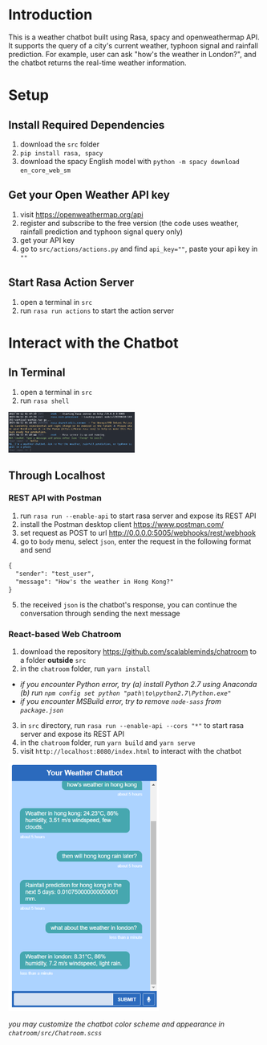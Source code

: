 # Introduction
This is a weather chatbot built using Rasa, spacy and openweathermap API. It supports the query of a city's current weather, typhoon signal and rainfall prediction. For example, user can ask "how's the weather in London?", and the chatbot returns the real-time weather information. 

# Setup
## Install Required Dependencies
1. download the `src` folder
2. `pip install rasa, spacy`
3. download the spacy English model with 
`python -m spacy download en_core_web_sm`

## Get your Open Weather API key
1. visit https://openweathermap.org/api
2. register and subscribe to the free version (the code uses weather, rainfall prediction and typhoon signal query only)
3. get your API key
4. go to `src/actions/actions.py` and find `api_key=""`, paste your api key in `""`

## Start Rasa Action Server
1. open a terminal in `src`
2. run `rasa run actions` to start the action server

# Interact with the Chatbot
## In Terminal
1. open a terminal in `src`
2. run `rasa shell`
<img src="media/terminal_demo.png" width="50%">

## Through Localhost
### REST API with Postman
1. run `rasa run --enable-api` to start rasa server and expose its REST API
2. install the Postman desktop client https://www.postman.com/
3. set request as POST to url http://0.0.0.0:5005/webhooks/rest/webhook
4. go to `body` menu, select `json`, enter the request in the following format and send
  ```
  {
    "sender": "test_user",
    "message": "How's the weather in Hong Kong?"
  }
  ```
5. the received `json` is the chatbot's response, you can continue the conversation through sending the next message

### React-based Web Chatroom
1. download the repository https://github.com/scalableminds/chatroom to a folder **outside** `src`
2. in the `chatroom` folder, run `yarn install` 
  - *if you encounter Python error, try (a) install Python 2.7 using Anaconda (b) run `npm config set python "path\to\python2.7\Python.exe"`*
  - *if you encounter MSBuild error, try to remove `node-sass` from `package.json`*
  
3. in `src` directory, run `rasa run --enable-api --cors "*"` to start rasa server and expose its REST API
4. in the `chatroom` folder, run `yarn build` and `yarn serve`
5. visit `http://localhost:8080/index.html` to interact with the chatbot

<img src="media/chatroom_demo.png" width="300px">

*you may customize the chatbot color scheme and appearance in `chatroom/src/Chatroom.scss`*
